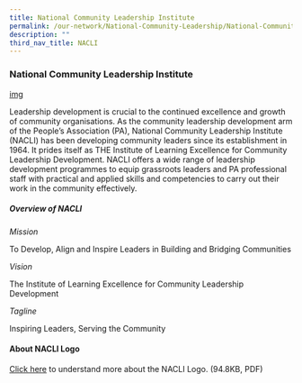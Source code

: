```yaml
---
title: National Community Leadership Institute
permalink: /our-network/National-Community-Leadership/National-Community-Leadership-Institute
description: ""
third_nav_title: NACLI
---
```




### National Community Leadership Institute


[img](//)

Leadership development is crucial to the continued excellence and growth of community organisations. As the community leadership development arm of the People’s Association (PA), National Community Leadership Institute (NACLI) has been developing community leaders since its establishment in 1964. It prides itself as THE Institute of Learning Excellence for Community Leadership Development.  NACLI offers a wide range of leadership development programmes to equip grassroots leaders and PA professional staff with practical and applied skills and competencies to carry out their work in the community effectively.

##### Overview of NACLI

*Mission*<br>

To Develop, Align and Inspire Leaders in Building and Bridging Communities

*Vision*<br>

The Institute of Learning Excellence for Community Leadership Development

*Tagline*<br>

Inspiring Leaders, Serving the Community

#### About NACLI Logo

[Click here](//) to understand more about the NACLI Logo. (94.8KB, PDF)


